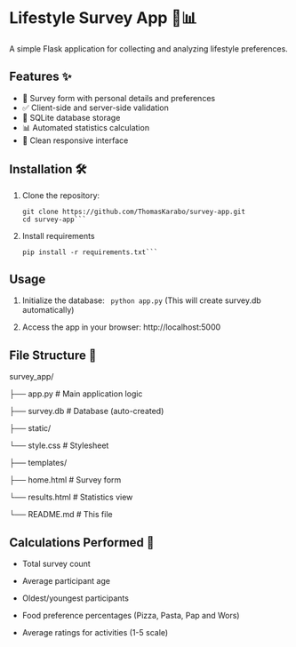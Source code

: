 # Lifestyle Survey App 🍕📊

A simple Flask application for collecting and analyzing lifestyle preferences.

## Features ✨
- 📝 Survey form with personal details and preferences
- ✅ Client-side and server-side validation
- 💾 SQLite database storage
- 📊 Automated statistics calculation
- 🎨 Clean responsive interface

## Installation 🛠️
1. Clone the repository:
   ```
   git clone https://github.com/ThomasKarabo/survey-app.git
   cd survey-app```

2. Install requirements
    ```
    pip install -r requirements.txt```

## Usage
1. Initialize the database:
``` python app.py```
(This will create survey.db automatically)

2. Access the app in your browser:
http://localhost:5000

## File Structure 📂
survey_app/

├── app.py             # Main application logic

├── survey.db          # Database (auto-created)

├── static/

   └── style.css      # Stylesheet

├── templates/

   ├── home.html      # Survey form

   └── results.html   # Statistics view

└── README.md          # This file

## Calculations Performed 🧮
- Total survey count

- Average participant age

- Oldest/youngest participants

- Food preference percentages (Pizza, Pasta, Pap and Wors)

- Average ratings for activities (1-5 scale)
